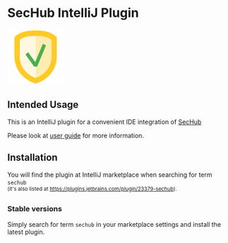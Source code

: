 # SecHub IntelliJ Plugin

![SecHub Logo](./other/images/sechub-logo-big.png)

## Intended Usage

This is an IntelliJ plugin for a convenient IDE integration of [SecHub](https://github.com/mercedes-benz/sechub)  

Please look at [user guide](src/docs/asciidoc/user-guide.adoc) for more information.

## Installation

You will find the plugin at IntelliJ marketplace when searching for term `sechub`  
<sup>(it's also listed at https://plugins.jetbrains.com/plugin/23379-sechub).</sup>

### Stable versions

Simply search for term `sechub` in your marketplace settings and install the latest plugin.